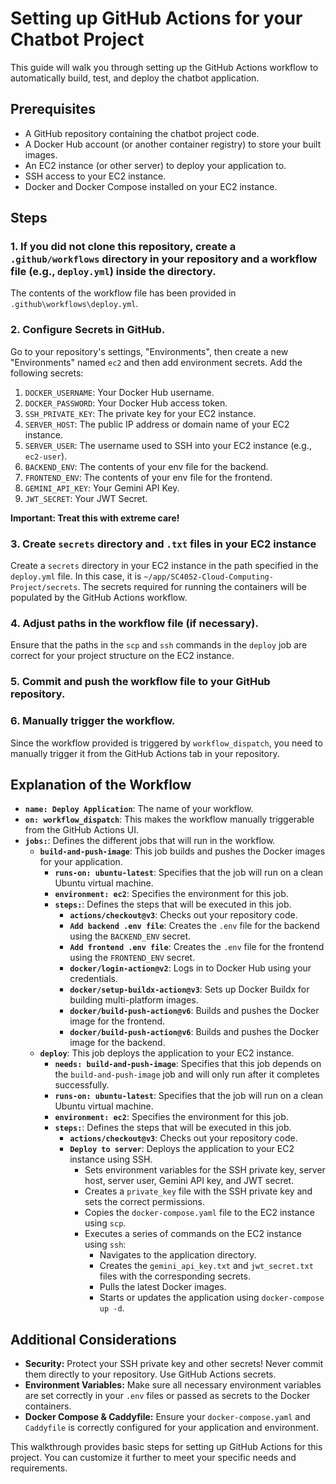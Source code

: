 # Setting up GitHub Actions for your Chatbot Project

This guide will walk you through setting up the GitHub Actions workflow to automatically build, test, and deploy the chatbot application.

## Prerequisites

- A GitHub repository containing the chatbot project code.
- A Docker Hub account (or another container registry) to store your built images.
- An EC2 instance (or other server) to deploy your application to.
- SSH access to your EC2 instance.
- Docker and Docker Compose installed on your EC2 instance.

## Steps

### 1. If you did not clone this repository, create a `.github/workflows` directory in your repository and a workflow file (e.g., `deploy.yml`) inside the directory.

The contents of the workflow file has been provided in `.github\workflows\deploy.yml`.

### 2. Configure Secrets in GitHub.

Go to your repository's settings, "Environments", then create a new "Environments" named `ec2` and then add environment secrets. Add the following secrets:

1.  `DOCKER_USERNAME`: Your Docker Hub username.
1.  `DOCKER_PASSWORD`: Your Docker Hub access token.
1.  `SSH_PRIVATE_KEY`: The private key for your EC2 instance. 
1.  `SERVER_HOST`: The public IP address or domain name of your EC2 instance.
1.  `SERVER_USER`: The username used to SSH into your EC2 instance (e.g., `ec2-user`).
1.  `BACKEND_ENV`: The contents of your env file for the backend.
1.  `FRONTEND_ENV`: The contents of your env file for the frontend.
1.  `GEMINI_API_KEY`: Your Gemini API Key.
1.  `JWT_SECRET`: Your JWT Secret.

**Important: Treat this with extreme care!**

### 3. Create `secrets` directory and `.txt` files in your EC2 instance

Create a `secrets` directory in your EC2 instance in the path specified in the `deploy.yml` file. In this case, it is `~/app/SC4052-Cloud-Computing-Project/secrets`. The secrets required for running the containers will be populated by the GitHub Actions workflow.

### 4. Adjust paths in the workflow file (if necessary).

Ensure that the paths in the `scp` and `ssh` commands in the `deploy` job are correct for your project structure on the EC2 instance.

### 5. Commit and push the workflow file to your GitHub repository.

### 6. Manually trigger the workflow.

Since the workflow provided is triggered by `workflow_dispatch`, you need to manually trigger it from the GitHub Actions tab in your repository.

## Explanation of the Workflow

- **`name: Deploy Application`**: The name of your workflow.
- **`on: workflow_dispatch`**: This makes the workflow manually triggerable from the GitHub Actions UI.
- **`jobs:`**: Defines the different jobs that will run in the workflow.
  - **`build-and-push-image`**: This job builds and pushes the Docker images for your application.
    - **`runs-on: ubuntu-latest`**: Specifies that the job will run on a clean Ubuntu virtual machine.
    - **`environment: ec2`**: Specifies the environment for this job.
    - **`steps:`**: Defines the steps that will be executed in this job.
      - **`actions/checkout@v3`**: Checks out your repository code.
      - **`Add backend .env file`**: Creates the `.env` file for the backend using the `BACKEND_ENV` secret.
      - **`Add frontend .env file`**: Creates the `.env` file for the frontend using the `FRONTEND_ENV` secret.
      - **`docker/login-action@v2`**: Logs in to Docker Hub using your credentials.
      - **`docker/setup-buildx-action@v3`**: Sets up Docker Buildx for building multi-platform images.
      - **`docker/build-push-action@v6`**: Builds and pushes the Docker image for the frontend.
      - **`docker/build-push-action@v6`**: Builds and pushes the Docker image for the backend.
  - **`deploy`**: This job deploys the application to your EC2 instance.
    - **`needs: build-and-push-image`**: Specifies that this job depends on the `build-and-push-image` job and will only run after it completes successfully.
    - **`runs-on: ubuntu-latest`**: Specifies that the job will run on a clean Ubuntu virtual machine.
    - **`environment: ec2`**: Specifies the environment for this job.
    - **`steps:`**: Defines the steps that will be executed in this job.
      - **`actions/checkout@v3`**: Checks out your repository code.
      - **`Deploy to server`**: Deploys the application to your EC2 instance using SSH.
        - Sets environment variables for the SSH private key, server host, server user, Gemini API key, and JWT secret.
        - Creates a `private_key` file with the SSH private key and sets the correct permissions.
        - Copies the `docker-compose.yaml` file to the EC2 instance using `scp`.
        - Executes a series of commands on the EC2 instance using `ssh`:
          - Navigates to the application directory.
          - Creates the `gemini_api_key.txt` and `jwt_secret.txt` files with the corresponding secrets.
          - Pulls the latest Docker images.
          - Starts or updates the application using `docker-compose up -d`.

## Additional Considerations

- **Security:** Protect your SSH private key and other secrets! Never commit them directly to your repository. Use GitHub Actions secrets.
- **Environment Variables:** Make sure all necessary environment variables are set correctly in your `.env` files or passed as secrets to the Docker containers.
- **Docker Compose & Caddyfile:** Ensure your `docker-compose.yaml` and `Caddyfile` is correctly configured for your application and environment.

This walkthrough provides basic steps for setting up GitHub Actions for this project. You can customize it further to meet your specific needs and requirements.
